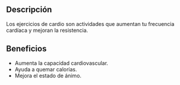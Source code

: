 ## Descripción
Los ejercicios de cardio son actividades que aumentan tu frecuencia cardíaca y mejoran la resistencia.

## Beneficios
- Aumenta la capacidad cardiovascular.
- Ayuda a quemar calorías.
- Mejora el estado de ánimo.